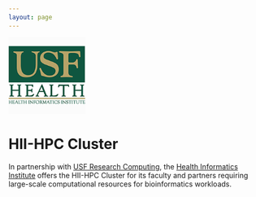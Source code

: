 ```yaml
---
layout: page
---
```


<img src="images/usf-hii-logo.png" border="0" width="30%" height="30%" />
<br/>

# HII-HPC Cluster

In partnership with [USF Research Computing](http://www.usf.edu/it/research-computing/),
the [Health Informatics Institute](http://www.hii.usf.edu)
offers the HII-HPC Cluster for its faculty and partners requiring
large-scale computational resources for bioinformatics workloads.
